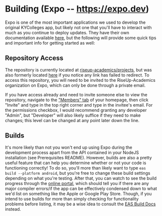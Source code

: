 # Building (Expo -- https://expo.dev)
Expo is one of the most important applications we used to develop the original KYColleges app, but likely not one that you'll have to interact with much as you continue to deploy updates. They have their own documentation available [here](https://docs.expo.dev/), but the following will provide some quick tips and important info for getting started as well:

## Repository Access
The repository is currently located at [riseup-academics/projects](https://expo.dev/accounts/riseup-academics/projects/kycolleges), but was also formerly located [here](https://expo.dev/accounts/carsonstary/projects/kycolleges) if you notice any link has failed to redirect. To access this repository, you will need to be invited to the RiseUp-Academics organization on Expo, which can only be done through a private email. 

If you have access already and need to invite someone else to view the repository, navigate to the ["Members" tab](https://expo.dev/accounts/riseup-academics/settings/members) of your homepage, then click "Invite" and type in the top right corner and type in the invitee's email. For the permissions checkbox, I would recommend granting any developer "Admin", but "Developer" will also likely suffice if they need to make changes; this level can be changed at any point later down the line.

## Builds
It's more likely than not you won't end up using Expo during the development process apart from the API contained in your NodeJS installation (see Prerequisites README). However, builds are also a pretty useful feature that can help you determine whether or not your code is functioning correctly! To do so, you'll more than likely want to type `eas build --platform android`, but you're free to change these build settings depending on what you're testing. After that, you can watch to see the build progress through the [online portal](https://expo.dev/accounts/riseup-academics/projects/kycolleges/builds), which should tell you if there are any major compiler errors/if the app can be effectively condensed down to what we'd list on something like the Apple or Google Play Store. Though, if you intend to use builds for more than simply checking for functionality problems before listing, it may be a wise idea to consult the [EAS Build Docs](https://docs.expo.dev/build/introduction/) instead.
